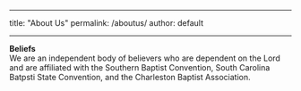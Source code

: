 ---
title: "About Us"
permalink: /aboutus/
author: default
___
  
**Beliefs**  
We are an independent body of believers who are dependent on the Lord and are affiliated with the Southern Baptist Convention, South Carolina Batpsti State Convention, and the Charleston Baptist Association.  

